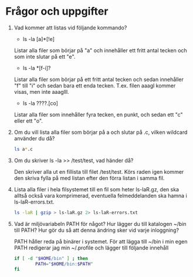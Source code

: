 # Frågor och uppgifter #

1.	Vad kommer att listas vid följande kommando?
	*	ls -la [a]*[!e]

	Listar alla filer som börjar på "a" och innehåller ett fritt antal tecken och som inte slutar på ett "e".
	*	ls -la *[f-i]?	

	Listar alla filer som börjar på ett fritt antal tecken och sedan innehåller "f" till "i" och sedan bara ett enda tecken. T.ex. filen aaagl kommer visas, men inte aaaglll.
	*	ls -la ????.[co]

	Listar alla filer som innehåller fyra tecken, en punkt, och sedan ett "c" eller ett "o".

2.	Om du vill lista alla filer som börjar på a och slutar på .c, vilken wildcard använder du då?
	```bash
	ls a*.c
	```

3.	Om du skriver ls -la >> /test/test, vad händer då?

	Den skriver alla ut en fillista till filet /test/test. Körs raden igen kommer den skriva fylla på med listan efter den förra listan i samma fil.

4.	Lista alla filer i hela filsystemet till en fil som heter ls-laR.gz, den ska alltså också vara komprimerad, eventuella felmeddelanden ska hamna i ls-laR-errors.txt.
	```bash
	ls -laR | gzip > ls-laR.gz 2> ls-laR-errors.txt		
	```

5.	Vad är miljövariabeln PATH för något? Hur lägger du till katalogen ~/bin till PATH?
	Hur gör du så att denna ändring sker vid varje inloggning?

	PATH håller reda på binärer i systemet. För att lägga till ~/bin i min egen PATH redigerar jag min ~/.profile och lägger till följande innehåll
	```bash
	if [ -d "$HOME/bin" ] ; then
    		PATH="$HOME/bin:$PATH"
	fi
	```
